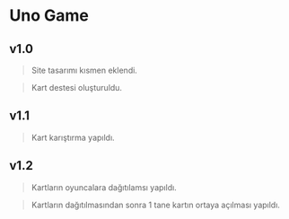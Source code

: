 # Uno Game

## v1.0

> Site tasarımı kısmen eklendi.

> Kart destesi oluşturuldu.

## v1.1

> Kart karıştırma yapıldı.

## v1.2

> Kartların oyuncalara dağıtılamsı yapıldı.

> Kartların dağıtılmasından sonra 1 tane kartın ortaya açılması yapıldı.
